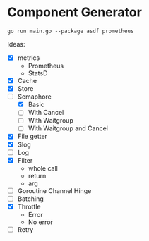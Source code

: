 # Component Generator

```
go run main.go --package asdf prometheus
```

Ideas:
- [x] metrics
    -  Prometheus
    -  StatsD
- [x] Cache
- [x] Store
- [ ] Semaphore
    - [x] Basic
    - [ ] With Cancel
    - [ ] With Waitgroup
    - [ ] With Waitgroup and Cancel
- [x] File getter
- [x] Slog
- [ ] Log
- [x] Filter
    - whole call
    - return
    - arg
- [ ] Goroutine Channel Hinge
- [ ] Batching
- [x] Throttle
    -  Error
    -  No error
- [ ] Retry
